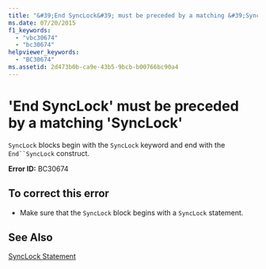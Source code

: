 ```yaml
---
title: "&#39;End SyncLock&#39; must be preceded by a matching &#39;SyncLock&#39;"
ms.date: 07/20/2015
f1_keywords: 
  - "vbc30674"
  - "bc30674"
helpviewer_keywords: 
  - "BC30674"
ms.assetid: 2d473b0b-ca9e-43b5-9bcb-b00766bc90a4
---
```

# &#39;End SyncLock&#39; must be preceded by a matching &#39;SyncLock&#39;
`SyncLock` blocks begin with the `SyncLock` keyword and end with the `End``SyncLock` construct.  
  
 **Error ID:** BC30674  
  
## To correct this error  
  
- Make sure that the `SyncLock` block begins with a `SyncLock` statement.  
  
## See Also  
 [SyncLock Statement](../../visual-basic/language-reference/statements/synclock-statement.md)
